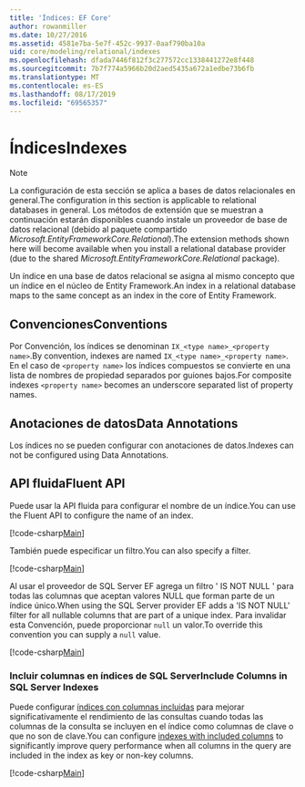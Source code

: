 ```yaml
---
title: 'Índices: EF Core'
author: rowanmiller
ms.date: 10/27/2016
ms.assetid: 4581e7ba-5e7f-452c-9937-0aaf790ba10a
uid: core/modeling/relational/indexes
ms.openlocfilehash: dfada7446f812f3c277572cc1338441272e8f448
ms.sourcegitcommit: 7b7f774a5966b20d2aed5435a672a1edbe73b6fb
ms.translationtype: MT
ms.contentlocale: es-ES
ms.lasthandoff: 08/17/2019
ms.locfileid: "69565357"
---
```

# <a name="indexes"></a><span data-ttu-id="d7dad-102">Índices</span><span class="sxs-lookup"><span data-stu-id="d7dad-102">Indexes</span></span>

> [!NOTE]  
> <span data-ttu-id="d7dad-103">La configuración de esta sección se aplica a bases de datos relacionales en general.</span><span class="sxs-lookup"><span data-stu-id="d7dad-103">The configuration in this section is applicable to relational databases in general.</span></span> <span data-ttu-id="d7dad-104">Los métodos de extensión que se muestran a continuación estarán disponibles cuando instale un proveedor de base de datos relacional (debido al paquete compartido *Microsoft.EntityFrameworkCore.Relational*).</span><span class="sxs-lookup"><span data-stu-id="d7dad-104">The extension methods shown here will become available when you install a relational database provider (due to the shared *Microsoft.EntityFrameworkCore.Relational* package).</span></span>

<span data-ttu-id="d7dad-105">Un índice en una base de datos relacional se asigna al mismo concepto que un índice en el núcleo de Entity Framework.</span><span class="sxs-lookup"><span data-stu-id="d7dad-105">An index in a relational database maps to the same concept as an index in the core of Entity Framework.</span></span>

## <a name="conventions"></a><span data-ttu-id="d7dad-106">Convenciones</span><span class="sxs-lookup"><span data-stu-id="d7dad-106">Conventions</span></span>

<span data-ttu-id="d7dad-107">Por Convención, los índices se denominan `IX_<type name>_<property name>`.</span><span class="sxs-lookup"><span data-stu-id="d7dad-107">By convention, indexes are named `IX_<type name>_<property name>`.</span></span> <span data-ttu-id="d7dad-108">En el caso de `<property name>` los índices compuestos se convierte en una lista de nombres de propiedad separados por guiones bajos.</span><span class="sxs-lookup"><span data-stu-id="d7dad-108">For composite indexes `<property name>` becomes an underscore separated list of property names.</span></span>

## <a name="data-annotations"></a><span data-ttu-id="d7dad-109">Anotaciones de datos</span><span class="sxs-lookup"><span data-stu-id="d7dad-109">Data Annotations</span></span>

<span data-ttu-id="d7dad-110">Los índices no se pueden configurar con anotaciones de datos.</span><span class="sxs-lookup"><span data-stu-id="d7dad-110">Indexes can not be configured using Data Annotations.</span></span>

## <a name="fluent-api"></a><span data-ttu-id="d7dad-111">API fluida</span><span class="sxs-lookup"><span data-stu-id="d7dad-111">Fluent API</span></span>

<span data-ttu-id="d7dad-112">Puede usar la API fluida para configurar el nombre de un índice.</span><span class="sxs-lookup"><span data-stu-id="d7dad-112">You can use the Fluent API to configure the name of an index.</span></span>

[!code-csharp[Main](../../../../samples/core/Modeling/FluentAPI/Samples/Relational/IndexName.cs?name=Model&highlight=9)]

<span data-ttu-id="d7dad-113">También puede especificar un filtro.</span><span class="sxs-lookup"><span data-stu-id="d7dad-113">You can also specify a filter.</span></span>

[!code-csharp[Main](../../../../samples/core/Modeling/FluentAPI/Samples/Relational/IndexFilter.cs?name=Model&highlight=9)]

<span data-ttu-id="d7dad-114">Al usar el proveedor de SQL Server EF agrega un filtro ' IS NOT NULL ' para todas las columnas que aceptan valores NULL que forman parte de un índice único.</span><span class="sxs-lookup"><span data-stu-id="d7dad-114">When using the SQL Server provider EF adds a 'IS NOT NULL' filter for all nullable columns that are part of a unique index.</span></span> <span data-ttu-id="d7dad-115">Para invalidar esta Convención, puede proporcionar `null` un valor.</span><span class="sxs-lookup"><span data-stu-id="d7dad-115">To override this convention you can supply a `null` value.</span></span>

[!code-csharp[Main](../../../../samples/core/Modeling/FluentAPI/Samples/Relational/IndexNoFilter.cs?name=Model&highlight=10)]

### <a name="include-columns-in-sql-server-indexes"></a><span data-ttu-id="d7dad-116">Incluir columnas en índices de SQL Server</span><span class="sxs-lookup"><span data-stu-id="d7dad-116">Include Columns in SQL Server Indexes</span></span>

<span data-ttu-id="d7dad-117">Puede configurar [índices con columnas incluidas](https://docs.microsoft.com/sql/relational-databases/indexes/create-indexes-with-included-columns) para mejorar significativamente el rendimiento de las consultas cuando todas las columnas de la consulta se incluyen en el índice como columnas de clave o que no son de clave.</span><span class="sxs-lookup"><span data-stu-id="d7dad-117">You can configure [indexes with included columns](https://docs.microsoft.com/sql/relational-databases/indexes/create-indexes-with-included-columns) to significantly improve query performance when all columns in the query are included in the index as key or non-key columns.</span></span>

[!code-csharp[Main](../../../../samples/core/Modeling/FluentAPI/Samples/Relational/ForSqlServerHasIndex.cs?name=Model)]
